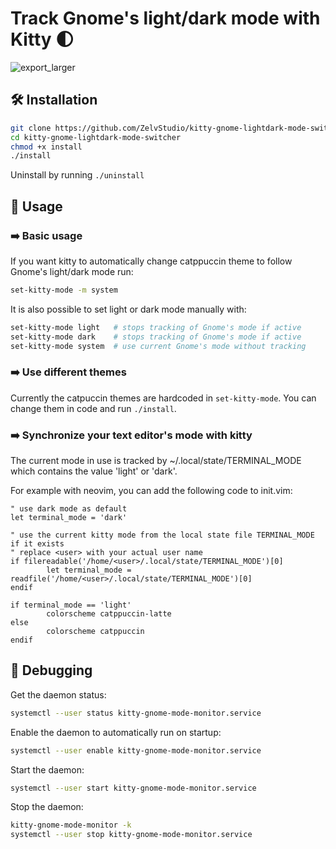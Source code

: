 # Track Gnome's light/dark mode with Kitty 🌓

![export_larger](https://github.com/ZelvStudio/kitty-gnome-lightdark-mode-switcher/assets/78329601/a03c6df4-2fb6-48bf-8225-3f37649994d2)

## 🛠️ Installation

```bash
git clone https://github.com/ZelvStudio/kitty-gnome-lightdark-mode-switcher.git
cd kitty-gnome-lightdark-mode-switcher
chmod +x install
./install
```

Uninstall by running ```./uninstall```


## 📝 Usage

### ➡️ Basic usage

If you want kitty to automatically change catppuccin theme to follow Gnome's light/dark mode run:
```bash
set-kitty-mode -m system
```

It is also possible to set light or dark mode manually with:
```bash
set-kitty-mode light   # stops tracking of Gnome's mode if active
set-kitty-mode dark    # stops tracking of Gnome's mode if active
set-kitty-mode system  # use current Gnome's mode without tracking
```

### ➡️ Use different themes

Currently the catpuccin themes are hardcoded in ```set-kitty-mode```. You can change them in code and run ```./install```.


### ➡️ Synchronize your text editor's mode with kitty

The current mode in use is tracked by ~/.local/state/TERMINAL_MODE which contains the value 'light' or 'dark'.

For example with neovim, you can add the following code to init.vim:
```vim
" use dark mode as default
let terminal_mode = 'dark'

" use the current kitty mode from the local state file TERMINAL_MODE if it exists
" replace <user> with your actual user name
if filereadable('/home/<user>/.local/state/TERMINAL_MODE')[0]
        let terminal_mode = readfile('/home/<user>/.local/state/TERMINAL_MODE')[0]
endif

if terminal_mode == 'light'
        colorscheme catppuccin-latte
else
        colorscheme catppuccin
endif
```


## 🧯 Debugging

Get the daemon status:
```bash
systemctl --user status kitty-gnome-mode-monitor.service
```

Enable the daemon to automatically run on startup:
```bash
systemctl --user enable kitty-gnome-mode-monitor.service
```

Start the daemon:
```bash
systemctl --user start kitty-gnome-mode-monitor.service
```

Stop the daemon:
```bash
kitty-gnome-mode-monitor -k
systemctl --user stop kitty-gnome-mode-monitor.service
```
